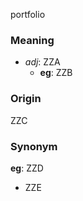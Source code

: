 portfolio
### Meaning
+ _adj_: ZZA
    + __eg__: ZZB

### Origin

ZZC

### Synonym

__eg__: ZZD

+ ZZE


